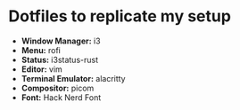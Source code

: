 # Dotfiles to replicate my setup

* **Window Manager:** i3
* **Menu:** rofi
* **Status:** i3status-rust
* **Editor:** vim
* **Terminal Emulator:** alacritty
* **Compositor:** picom
* **Font:** Hack Nerd Font
